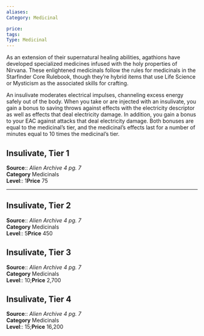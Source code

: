 ```yaml
---
aliases: 
Category: Medicinal

price:  
tags: 
Type: Medicinal
---
```

As an extension of their supernatural healing abilities, agathions have developed specialized medicines infused with the holy properties of Nirvana. These enlightened medicinals follow the rules for medicinals in the Starfinder Core Rulebook, though they’re hybrid items that use Life Science or Mysticism as the associated skills for crafting.

An insulivate moderates electrical impulses, channeling excess energy safely out of the body. When you take or are injected with an insulivate, you gain a bonus to saving throws against effects with the electricity descriptor as well as effects that deal electricity damage. In addition, you gain a bonus to your EAC against attacks that deal electricity damage. Both bonuses are equal to the medicinal’s tier, and the medicinal’s effects last for a number of minutes equal to 10 times the medicinal’s tier.

## Insulivate, Tier 1

**Source**:: _Alien Archive 4 pg. 7_  
**Category** Medicinals  
**Level**:: 1**Price** 75

---

## Insulivate, Tier 2

**Source**:: _Alien Archive 4 pg. 7_  
**Category** Medicinals  
**Level**:: 5**Price** 450

## Insulivate, Tier 3

**Source**:: _Alien Archive 4 pg. 7_  
**Category** Medicinals  
**Level**:: 10;**Price** 2,700

## Insulivate, Tier 4

**Source**:: _Alien Archive 4 pg. 7_  
**Category** Medicinals  
**Level**:: 15;**Price** 16,200
